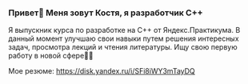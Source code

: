 ### Привет👋 Меня зовут Костя, я разработчик С++

Я выпускник курса по разработке на С++ от Яндекс.Практикума.
В данный момент улучшаю свои навыки путем решения интересных задач, просмотра лекций и чтения литературы.
Ищу свою первую работу в новой сфере🙋‍♂️

Мое резюме: https://disk.yandex.ru/i/SFi8iWY3mTayDQ
